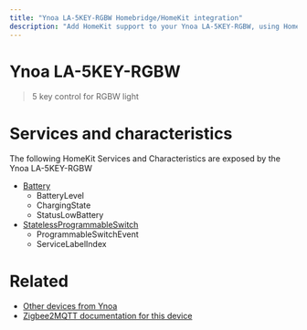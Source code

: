 ```yaml
---
title: "Ynoa LA-5KEY-RGBW Homebridge/HomeKit integration"
description: "Add HomeKit support to your Ynoa LA-5KEY-RGBW, using Homebridge, Zigbee2MQTT and homebridge-z2m."
---
```

<!---
This file has been GENERATED using src/docgen/docgen.ts
DO NOT EDIT THIS FILE MANUALLY!
-->
# Ynoa LA-5KEY-RGBW
> 5 key control for RGBW light


# Services and characteristics
The following HomeKit Services and Characteristics are exposed by
the Ynoa LA-5KEY-RGBW

* [Battery](../../battery.md)
  * BatteryLevel
  * ChargingState
  * StatusLowBattery
* [StatelessProgrammableSwitch](../../action.md)
  * ProgrammableSwitchEvent
  * ServiceLabelIndex


# Related
* [Other devices from Ynoa](../index.md#ynoa)
* [Zigbee2MQTT documentation for this device](https://www.zigbee2mqtt.io/devices/LA-5KEY-RGBW.html)